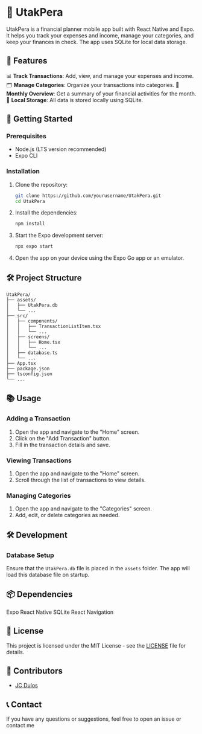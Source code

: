 # 💸 UtakPera

UtakPera is a financial planner mobile app built with React Native and Expo. It helps you track your expenses and income, manage your categories, and keep your finances in check. The app uses SQLite for local data storage.

## 📱 Features

📊 **Track Transactions**: Add, view, and manage your expenses and income.
🗂️ **Manage Categories**: Organize your transactions into categories.
📅 **Monthly Overview**: Get a summary of your financial activities for the month.
💾 **Local Storage**: All data is stored locally using SQLite.

## 🚀 Getting Started

### Prerequisites

- Node.js (LTS version recommended)
- Expo CLI

### Installation

1. Clone the repository:

   ```sh
   git clone https://github.com/yourusername/UtakPera.git
   cd UtakPera
   ```

2. Install the dependencies:

   ```sh
   npm install
   ```

3. Start the Expo development server:

   ```sh
   npx expo start
   ```

4. Open the app on your device using the Expo Go app or an emulator.

## 🛠️ Project Structure

```plaintext
UtakPera/
├── assets/
│   ├── UtakPera.db
│   └── ...
├── src/
│   ├── components/
│   │   ├── TransactionListItem.tsx
│   │   └── ...
│   ├── screens/
│   │   ├── Home.tsx
│   │   └── ...
│   ├── database.ts
│   └── ...
├── App.tsx
├── package.json
├── tsconfig.json
└── ...
```

## 📚 Usage

### Adding a Transaction

1. Open the app and navigate to the "Home" screen.
2. Click on the "Add Transaction" button.
3. Fill in the transaction details and save.

### Viewing Transactions

1. Open the app and navigate to the "Home" screen.
2. Scroll through the list of transactions to view details.

### Managing Categories

1. Open the app and navigate to the "Categories" screen.
2. Add, edit, or delete categories as needed.

## 🛠️ Development

### Database Setup

Ensure that the `UtakPera.db` file is placed in the `assets` folder. The app will load this database file on startup.


## 📦 Dependencies

Expo
React Native
SQLite
React Navigation

## 📄 License

This project is licensed under the MIT License - see the [LICENSE](LICENSE) file for details.

## 👥 Contributors

- [JC Dulos](https://github.com/JC-Dulos10)

## 📞 Contact

If you have any questions or suggestions, feel free to open an issue or contact me 

